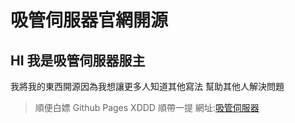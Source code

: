 # 吸管伺服器官網開源
## HI 我是吸管伺服器服主
我將我的東西開源因為我想讓更多人知道其他寫法 幫助其他人解決問題
> 順便白嫖 Github Pages XDDD 順帶一提 網址:[吸管伺服器](https://strawserver.com/)